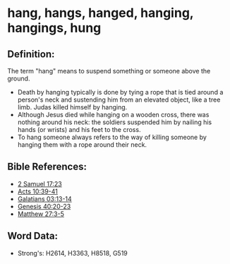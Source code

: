 # hang, hangs, hanged, hanging, hangings, hung #

## Definition: ##

The term "hang" means to suspend something or someone above the ground.

* Death by hanging typically is done by tying a rope that is tied around a person's neck and sustending him from an elevated object, like a tree limb. Judas killed himself by hanging.
* Although Jesus died while hanging on a wooden cross, there was nothing around his neck: the soldiers suspended him by nailing his hands (or wrists) and his feet to the cross.
* To hang someone always refers to the way of killing someone by hanging them with a rope around their neck.


## Bible References: ##

* [2 Samuel 17:23](rc://en/tn/help/2sa/17/23)
* [Acts 10:39-41](rc://en/tn/help/act/10/39)
* [Galatians 03:13-14](rc://en/tn/help/gal/03/13)
* [Genesis 40:20-23](rc://en/tn/help/gen/40/20)
* [Matthew 27:3-5](rc://en/tn/help/mat/27/03)

## Word Data: ##

* Strong's: H2614, H3363, H8518, G519
